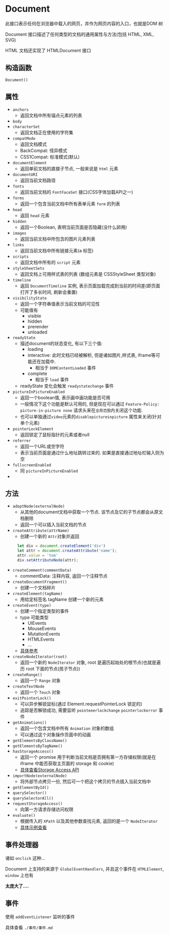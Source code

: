 
# Document

 此接口表示任何在浏览器中载入的网页，并作为网页内容的入口，也就是DOM 树

 Document 接口描述了任何类型的文档的通用属性与方法(包括 HTML, XML, SVG)

 HTML 文档还实现了 HTMLDocument 接口

 ## 构造函数

 `Document()`

## 属性

+ `anchors`
  + 返回文档中所有锚点元素的列表
+ `body`
+ `characterSet`
  + 返回文档正在使用的字符集
+ `compatMode`
  + 返回文档模式
  + BackCompat: 怪异模式
  + CSS1Compat: 标准模式(默认)
+ `documentElement`
  + 返回单前文档的直接子节点, 一般来说是 `html` 元素
+ `documentURI`
  + 返回当前文档路径
+ `fonts`
  + 返回当前文档的 `FontFaceSet` 接口(CSS字体加载API之一)
+ `forms`
  + 返回一个包含当前文档中所有表单元素 `form` 的列表
+ `head`
  + 返回 `head` 元素
+ `hidden`
  + 返回一个Boolean, 表明当前页面是否隐藏(没什么卵用)
+ `images`
  + 返回当前文档中所包含的图片元素列表
+ `links`
  + 返回当前文档中所有链接元素(a 标签)
+ `scripts`
  + 返回文档中所有的 `script` 元素
+ `styleSheetSets`
  + 返回文档上可用样式表的列表 (数组元素是 CSSStyleSheet 类型对象)
+ `timeline`
  + 返回 `DocumentTimeline` 实例, 表示页面加载完成到当前的时间差(即页面打开了多长时间, 刷新会重置)
+ `visibilityState`
  + 返回一个字符串值表示当前文档的可见性
  + 可能值有
    + visible
    + hidden
    + prerender
    + unloaded
+ `readyState`
  + 描述document的状态变化, 有以下三个值:
    + loading
    + interactive: 此时文档已经被解析, 但是诸如图片,样式表, iframe等可能还在加载中.
      + 相当于 `DOMContentLoaded` 事件
    + complete
      + 相当于 `load` 事件
  + readyState 变化会触发 `readystatechange` 事件
+ `pictureInPictureEnabled`
    + 返回一个boolean值, 表示画中画功能是否可用
    + 一般情况下这个功能是默认可用的, 但是现在可以通过 `Feature-Policy: picture-in-picture none` 请求头来在`全局范围`内关闭这个功能.
    + 也可以单独通过`video`元素的`disablepictureinpicture` 属性来关闭(针对单个元素)
+ `pointerLockElement`
  + 返回锁定了鼠标指针的元素或者null
+ `referrer`
  + 返回一个URL或空字符
  + 表示当前页面是通过什么地址跳转过来的. 如果是直接通过地址栏输入则为空
+ `fullscreenEnabled`
  + 同 `pictureInPictureEnabled`
+ 

## 方法

+ `adoptNode(externalNode)`
  + 从其他的document文档中获取一个节点. 该节点及它的子节点都会从原文档删除
  + 返回一个可以插入当前文档的节点
+ `createAttribute(attrName)`
  + 创建一个新的 `Attr`对象并返回
  ```js
    let div = document.createElement('div')
    let attr = document.createAttribute('name');
    attr.value = 'tom'
    div.setAttributeNode(attr);
  ```
+ `createComment(commentData)`
  + commentData: 注释内容, 返回一个注释节点
+ `createDocumentFragment()`
  + 创建一个文档碎片
+ `createElement(tagName)`
  + 用给定标签名 tagName 创建一个新的元素
+ `createEvent(type)`
  + 创建一个指定类型的事件
  + type 可能类型
    + UIEvents
    + MouseEvents
    + MutationEvents
    + HTMLEvents
    + ...
  + [具体参考](https://developer.mozilla.org/zh-CN/docs/Web/API/Document/createEvent#notes)
+ `createNodeIterator(root)`
  + 返回一个新的 `NodeIterator` 对象, root 是遍历起始处的根节点(也就是遍历 root 下面的节点(孩子节点))
+ `createRange()`
  + 返回一个 `Range` 对象
+ `createTextNode` 
  + 返回一个 `Touch` 对象
+ `exitPointerLock()`
  + 可以异步解锁鼠标(通过 Element.requestPointerLock 锁定的)
  + 追踪是否解锁成功, 需要监听 `pointeeerlockchange` `pointerlockerror` 事件
+ `getAnimations()`
  + 返回一个包含文档中所有 `Animation` 对象的数组
  + 可以通过这个对象操作页面中的动画
+ `getElementsByClassName()`
+ `getElementsByTagName()`
+ `hasStorageAccess()`
  + 返回一个 promise 用于判断当前文档是否拥有第一方存储权限(就是在 iframe 中能否获取主页面的 storage 和 cookie)
  + [具体查看Storage Access API](https://developer.mozilla.org/en-US/docs/Web/API/Storage_Access_API)
+ `importNode(externalNode)`
  + 将外部节点拷贝一份, 然后可一个把这个拷贝的节点插入当前文档中
+ `getElementById()`
+ `querySelector()`
+ `querySelectorAll()`
+ `requestStorageAccess()`
  + 向第一方请求存储访问权限
+ `evaluate()`
  + 根据传入的 `XPath` 以及其他参数查找元素, 返回的是一个 `NodeIterator`
  + [具体示例查看](https://developer.mozilla.org/zh-CN/docs/Web/API/Document/evaluate)


## 事件处理器

诸如 `onclick` 这种...

Document 上支持的来源于 `GlobalEventHandlers`, 并且这个事件在 `HTMLElement`, `window` 上也有

**太庞大了....**

## 事件

使用 `addEventListener` 监听的事件

具体查看 `./事件/事件.md`